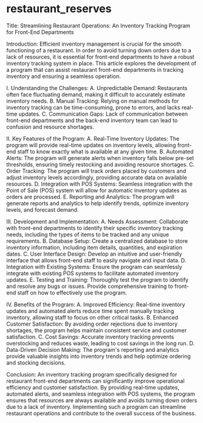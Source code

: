 # restaurant_reserves

Title: Streamlining Restaurant Operations: An Inventory Tracking Program for Front-End Departments

Introduction:
Efficient inventory management is crucial for the smooth functioning of a restaurant. In order to avoid turning down orders due to a lack of resources, it is essential for front-end departments to have a robust inventory tracking system in place. This article explores the development of a program that can assist restaurant front-end departments in tracking inventory and ensuring a seamless operation.

I. Understanding the Challenges:
A. Unpredictable Demand: Restaurants often face fluctuating demand, making it difficult to accurately estimate inventory needs.
B. Manual Tracking: Relying on manual methods for inventory tracking can be time-consuming, prone to errors, and lacks real-time updates.
C. Communication Gaps: Lack of communication between front-end departments and the back-end inventory team can lead to confusion and resource shortages.

II. Key Features of the Program:
A. Real-Time Inventory Updates: The program will provide real-time updates on inventory levels, allowing front-end staff to know exactly what is available at any given time.
B. Automated Alerts: The program will generate alerts when inventory falls below pre-set thresholds, ensuring timely restocking and avoiding resource shortages.
C. Order Tracking: The program will track orders placed by customers and adjust inventory levels accordingly, providing accurate data on available resources.
D. Integration with POS Systems: Seamless integration with the Point of Sale (POS) system will allow for automatic inventory updates as orders are processed.
E. Reporting and Analytics: The program will generate reports and analytics to help identify trends, optimize inventory levels, and forecast demand.

III. Development and Implementation:
A. Needs Assessment: Collaborate with front-end departments to identify their specific inventory tracking needs, including the types of items to be tracked and any unique requirements.
B. Database Setup: Create a centralized database to store inventory information, including item details, quantities, and expiration dates.
C. User Interface Design: Develop an intuitive and user-friendly interface that allows front-end staff to easily navigate and input data.
D. Integration with Existing Systems: Ensure the program can seamlessly integrate with existing POS systems to facilitate automated inventory updates.
E. Testing and Training: Thoroughly test the program to identify and resolve any bugs or issues. Provide comprehensive training to front-end staff on how to effectively use the program.

IV. Benefits of the Program:
A. Improved Efficiency: Real-time inventory updates and automated alerts reduce time spent manually tracking inventory, allowing staff to focus on other critical tasks.
B. Enhanced Customer Satisfaction: By avoiding order rejections due to inventory shortages, the program helps maintain consistent service and customer satisfaction.
C. Cost Savings: Accurate inventory tracking prevents overstocking and reduces waste, leading to cost savings in the long run.
D. Data-Driven Decision Making: The program's reporting and analytics provide valuable insights into inventory trends and help optimize ordering and stocking decisions.

Conclusion:
An inventory tracking program specifically designed for restaurant front-end departments can significantly improve operational efficiency and customer satisfaction. By providing real-time updates, automated alerts, and seamless integration with POS systems, the program ensures that resources are always available and avoids turning down orders due to a lack of inventory. Implementing such a program can streamline restaurant operations and contribute to the overall success of the business.

